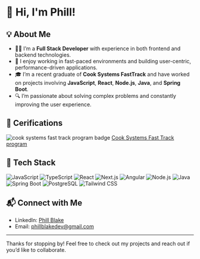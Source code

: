 # 👋 Hi, I'm Phill!

## 💡 About Me

- 🧑‍💻 I’m a **Full Stack Developer** with experience in both frontend and backend technologies.
- 🚀 I enjoy working in fast-paced environments and building user-centric, performance-driven applications.
- 🎓 I’m a recent graduate of **Cook Systems FastTrack** and have worked on projects involving **JavaScript**, **React**, **Node.js**, **Java**, and **Spring Boot**.
- 🔍 I’m passionate about solving complex problems and constantly improving the user experience.

## 📜 Cerifications
![cook systems fast track program badge](https://api.accredible.com/v1/frontend/credential_website_embed_image/badge/141060558)
[Cook Systems Fast Track program](https://www.credential.net/e89ee5bb-2b00-4e99-9271-6fb961674ab5#acc.AODFfzhE)

## 🚀 Tech Stack

![JavaScript](https://img.shields.io/badge/JavaScript-ES6+-F7DF1E?logo=javascript&logoColor=white)
![TypeScript](https://img.shields.io/badge/TypeScript-4.4-3178C6?logo=typescript&logoColor=white)
![React](https://img.shields.io/badge/React-17-61DAFB?logo=react&logoColor=white)
![Next.js](https://img.shields.io/badge/Next.js-12-000000?logo=next.js&logoColor=white)
![Angular](https://img.shields.io/badge/Angular-12-DD0031?logo=angular&logoColor=white)
![Node.js](https://img.shields.io/badge/Node.js-16-339933?logo=node.js&logoColor=white)
![Java](https://img.shields.io/badge/Java-17-007396?logo=java&logoColor=white)
![Spring Boot](https://img.shields.io/badge/Spring%20Boot-2.5-6DB33F?logo=springboot&logoColor=white)
![PostgreSQL](https://img.shields.io/badge/PostgreSQL-13-336791?logo=postgresql&logoColor=white)
![Tailwind CSS](https://img.shields.io/badge/Tailwind%20CSS-2.0-06B6D4?logo=tailwindcss&logoColor=white)

## 📬 Connect with Me

- LinkedIn: [Phill Blake](https://www.linkedin.com/in/phillblakedev)
- Email: [phillblakedev@gmail.com](mailto:phillblakedev@gmail.com)

---

Thanks for stopping by! Feel free to check out my projects and reach out if you’d like to collaborate.

